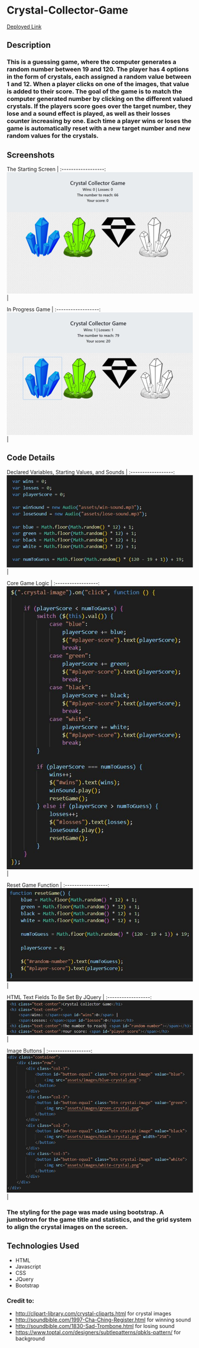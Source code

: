 # Crystal-Collector-Game

[Deployed Link](https://mxweidmer.github.io/Crystal-Collector-Game/)

## Description
### This is a guessing game, where the computer generates a random number between 19 and 120. The player has 4 options in the form of crystals, each assigned a random value between 1 and 12. When a player clicks on one of the images, that value is added to their score. The goal of the game is to match the computer generated number by clicking on the different valued crystals. If the players score goes over the target number, they lose and a sound effect is played, as well as their losses counter increasing by one. Each time a player wins or loses the game is automatically reset with a new target number and new random values for the crystals.

## Screenshots

The Starting Screen |
:------------------:
![Starting Screen](https://github.com/mxweidmer/Crystal-Collector-Game/blob/master/assets/images/gamescreen.JPG) |

In Progress Game |
:------------------:
![In Progress Game](https://github.com/mxweidmer/Crystal-Collector-Game/blob/master/assets/images/in-progress.JPG) |

## Code Details

Declared Variables, Starting Values, and Sounds |
:------------------:
![Declared Variables, Starting Values, and Sounds](https://github.com/mxweidmer/Crystal-Collector-Game/blob/master/assets/images/var.JPG) |

Core Game Logic |
:------------------:
![Core Game Logic](https://github.com/mxweidmer/Crystal-Collector-Game/blob/master/assets/images/core.JPG) |

Reset Game Function |
:------------------:
![Reset Game Function](https://github.com/mxweidmer/Crystal-Collector-Game/blob/master/assets/images/reset-function.JPG) |

HTML Text Fields To Be Set By JQuery |
:------------------:
![HTML Text](https://github.com/mxweidmer/Crystal-Collector-Game/blob/master/assets/images/html-text.JPG) |

Image Buttons |
:------------------:
![HTML Images](https://github.com/mxweidmer/Crystal-Collector-Game/blob/master/assets/images/html-img.JPG) |

### The styling for the page was made using bootstrap.  A jumbotron for the game title and statistics, and the grid system to align the crystal images on the screen.

## Technologies Used
* HTML
* Javascript
* CSS
* JQuery
* Bootstrap


### Credit to:
* http://clipart-library.com/crystal-cliparts.html for crystal images
* http://soundbible.com/1997-Cha-Ching-Register.html for winning sound
* http://soundbible.com/1830-Sad-Trombone.html for losing sound
* https://www.toptal.com/designers/subtlepatterns/qbkls-pattern/ for background